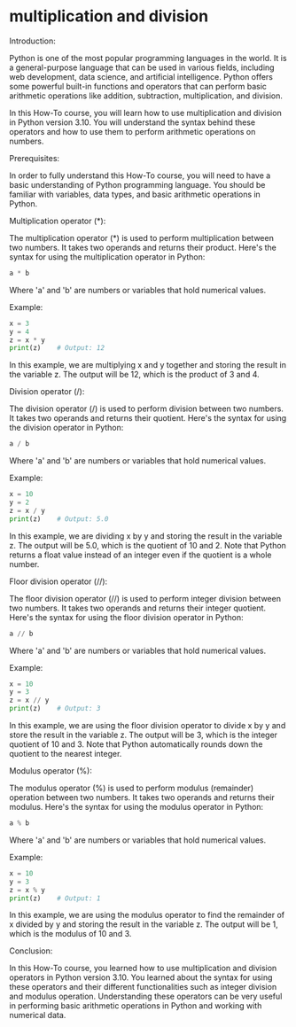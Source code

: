 
multiplication and division
===========================
Introduction:

Python is one of the most popular programming languages in the world. It is a general-purpose language that can be used in various fields, including web development, data science, and artificial intelligence. Python offers some powerful built-in functions and operators that can perform basic arithmetic operations like addition, subtraction, multiplication, and division.

In this How-To course, you will learn how to use multiplication and division in Python version 3.10. You will understand the syntax behind these operators and how to use them to perform arithmetic operations on numbers.

Prerequisites:

In order to fully understand this How-To course, you will need to have a basic understanding of Python programming language. You should be familiar with variables, data types, and basic arithmetic operations in Python.

Multiplication operator (*):

The multiplication operator (*) is used to perform multiplication between two numbers. It takes two operands and returns their product. Here's the syntax for using the multiplication operator in Python:

```python
a * b
```
Where 'a' and 'b' are numbers or variables that hold numerical values.

Example:
```python
x = 3
y = 4
z = x * y
print(z)    # Output: 12
```
In this example, we are multiplying x and y together and storing the result in the variable z. The output will be 12, which is the product of 3 and 4.

Division operator (/):

The division operator (/) is used to perform division between two numbers. It takes two operands and returns their quotient. Here's the syntax for using the division operator in Python:

```python
a / b
```
Where 'a' and 'b' are numbers or variables that hold numerical values.

Example:
```python
x = 10
y = 2
z = x / y
print(z)    # Output: 5.0
```
In this example, we are dividing x by y and storing the result in the variable z. The output will be 5.0, which is the quotient of 10 and 2. Note that Python returns a float value instead of an integer even if the quotient is a whole number.

Floor division operator (//):

The floor division operator (//) is used to perform integer division between two numbers. It takes two operands and returns their integer quotient. Here's the syntax for using the floor division operator in Python:

```python
a // b
```
Where 'a' and 'b' are numbers or variables that hold numerical values.

Example:
```python
x = 10
y = 3
z = x // y
print(z)    # Output: 3
```
In this example, we are using the floor division operator to divide x by y and store the result in the variable z. The output will be 3, which is the integer quotient of 10 and 3. Note that Python automatically rounds down the quotient to the nearest integer.

Modulus operator (%):

The modulus operator (%) is used to perform modulus (remainder) operation between two numbers. It takes two operands and returns their modulus. Here's the syntax for using the modulus operator in Python:

```python
a % b
```
Where 'a' and 'b' are numbers or variables that hold numerical values.

Example:
```python
x = 10
y = 3
z = x % y
print(z)    # Output: 1
```
In this example, we are using the modulus operator to find the remainder of x divided by y and storing the result in the variable z. The output will be 1, which is the modulus of 10 and 3.

Conclusion:

In this How-To course, you learned how to use multiplication and division operators in Python version 3.10. You learned about the syntax for using these operators and their different functionalities such as integer division and modulus operation. Understanding these operators can be very useful in performing basic arithmetic operations in Python and working with numerical data.